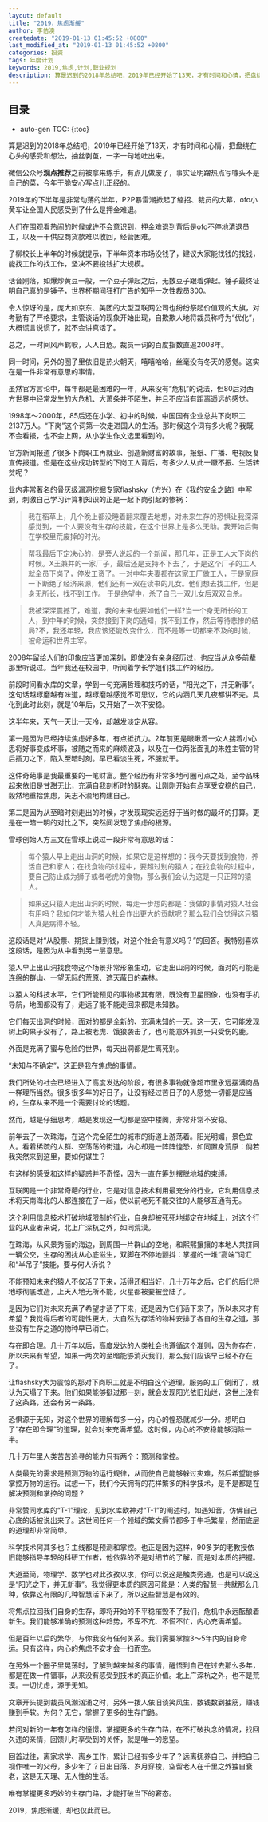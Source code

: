 ```yaml
---
layout: default
title: "2019，焦虑渐缓"
author: 李佶澳
createdate: "2019-01-13 01:45:52 +0800"
last_modified_at: "2019-01-13 01:45:52 +0800"
categories: 投资
tags: 年度计划
keywords: 2019,焦虑,计划,职业规划
description: 算是迟到的2018年总结吧，2019年已经开始了13天，才有时间和心情，把盘绕在心头的感受和想法
---
```


## 目录
* auto-gen TOC:
{:toc}

算是迟到的2018年总结吧，2019年已经开始了13天，才有时间和心情，把盘绕在心头的感受和想法，抽丝剥茧，一字一句地吐出来。


微信公众号**观点推荐**之前被拿来练手，有点儿做废了，事实证明蹭热点写噱头不是自己的菜，今年干脆安心写点儿正经的。


2019年的下半年是非常动荡的半年，P2P暴雷潮掀起了缩招、裁员的大幕，ofo小黄车让全国人民感受到了什么是押金难退。


人们在围观看热闹的时候或许不会意识到，押金难退到背后是ofo不停地清退员工，以及一干供应商货款难以收回，经营困难。


子柳校长上半年的时候就提示，下半年资本市场没钱了，建议大家能找钱的找钱，能找工作的找工作，坚决不要投钱扩大规模。


话音刚落，如爆炒黄豆一般，一个豆子弹起之后，无数豆子跟着弹起。锤子最终证明自己真的是锤子，世界杯期间狂打广告的知乎一次性裁员300。


令人惊讶的是，庞大如京东、美团的大型互联网公司也纷纷祭起价值观的大旗，对考勤有了严格要求，主管谈话的现象开始出现，自欺欺人地将裁员称呼为“优化”，大概谎言说惯了，就不会讲真话了。


总之，一时间风声鹤唳，人人自危。裁员一词的百度指数直追2008年。



同一时间，另外的圈子里依旧是热火朝天，嘻嘻哈哈，丝毫没有冬天的感觉。这实在是一件非常有意思的事情。


虽然官方言论中，每年都是最困难的一年，从来没有“危机”的说法，但80后对西方世界中经常发生的大危机、大萧条并不陌生，并且不应当有距离遥远的感觉。


1998年～2000年，85后还在小学、初中的时候，中国国有企业总共下岗职工2137万人。“下岗”这个词第一次走进国人的生活。那时候这个词有多火呢？我既不会看报，也不会上网，从小学生作文选里看到的。


官方新闻报道了很多下岗职工再就业、创造新财富的故事，报纸、广播、电视反复宣传报道。但是在这些成功转型的下岗工人背后，有多少人从此一蹶不振、生活转贫呢？


业内非常著名的骨灰级漏洞挖掘专家flashsky（方兴）在《我的安全之路》中写到，刺激自己学习计算机知识的正是一起下岗引起的惨祸：


>我在稻草上，几个晚上都没睡着翻来覆去地想，对未来生存的恐惧让我深深感觉到，一个人要没有生存的技能，在这个世界上是多么无助。我开始后悔在学校里荒废掉的时光。

>帮我最后下定决心的，是旁人说起的一个新闻，那几年，正是工人大下岗的时候。X王兼并的一家厂子，最后还是支持不下去了，于是这个厂子的工人就全员下岗了，停发工资了。一对中年夫妻都在这家工厂做工人，于是家庭一下断绝了经济来源，他们还有一双在读书的儿女。他们想去找工作，但是身无所长，找不到工作。 于是绝望中，杀了自己一双儿女后双双自杀。

>我被深深震撼了，难道，我的未来也要如他们一样?当一个身无所长的工人，到中年的时候，突然接到下岗的通知，找不到工作，然后等待悲惨的结局?不，我还年轻，我应该还能改变什么，而不是等一切都来不及的时候，被命运和世界主宰。


2008年留给人们的印象应当更加深刻，即使没有亲身经历过，也应当从众多前辈那里听说过。当年我还在校园中，听闻着学长学姐们找工作的经历。


前段时间看水库的文章，学到一句充满哲理和技巧的话，“阳光之下，并无新事”。这句话越琢磨越有味道，越琢磨越感觉不可思议，它的内涵几天几夜都讲不完。具化到此时此刻，就是10年后，又开始了一次不安稳。


这半年来，天气一天比一天冷，却越发淡定从容。


第一是因为已经持续焦虑好多年，有点抵抗力。2年前更是眼瞅着一众人揣着小心思将好事变成坏事，被随之而来的麻烦波及，以及在一位两张面孔的朱姓主管的背后插刀之下，陷入至暗时刻。早已看淡生死，不服就干。


这件奇葩事是我最重要的一笔财富。整个经历有非常多地可圈可点之处，至今品味起来依旧是甘甜无比，充满自我剖析时的酥爽。让刚刚开始有点享受安稳的自己，毅然地重拾焦虑，矢志不渝地构建自己。


第二是因为从至暗时刻走出的时候，才发现现实远远好于当时做的最坏的打算。更是在一暗一明的对比之下，突然间发现了焦虑的根源。


雪球创始人方三文在雪球上说过一段非常有意思的话：


>每个猿人早上走出山洞的时候，如果它是这样想的：我今天要找到食物，养活自己和家人；在找食物的过程中，要超过别的猿人；在找食物的过程中，要自己防止成为狮子或者老虎的食物，那么我们会认为这是一只正常的猿人。


>如果这只猿人走出山洞的时候，每走一步想的都是：我做的事情对猿人社会有用吗？我如何才能为猿人社会作出更大的贡献呢？那么我们会觉得这只猿人真是病得不轻。


这段话是对“从股票、期货上赚到钱，对这个社会有意义吗？”的回答。我特别喜欢这段话，是因为从中看到另一层意思。


猿人早上出山洞找食物这个场景非常形象生动，它走出山洞的时候，面对的可能是连绵的群山、一望无际的荒原、遮天蔽日的森林。


以猿人的科技水平，它们所能预见的事物极其有限，既没有卫星图像，也没有手机导航，地图都没有了，走远了能不能走回来都是未知数。


它们每天出洞的时候，面对的都是全新的、充满未知的一天。这一天，它可能发现树上的果子没有了，路上被老虎、饿狼袭击了，也可能意外抓到一只受伤的鹿。


外面是充满了蜜与危险的世界，每天出洞都是生离死别。


“未知与不确定”，这正是我在焦虑的事情。


我们所处的社会已经进入了高度发达的阶段，有很多事物就像超市里永远摆满商品一样理所当然。很多很多年的好日子，让没有经过苦日子的人感觉一切都是应当的，生存从来不是一个需要讨论的话题。


然而，越是仔细思考，越是发现这一切都是空中楼阁，非常非常不安稳。


前年去了一次珠海，在这个完全陌生的城市的街道上游荡着。阳光明媚，景色宜人。看着稀疏的人群、空荡荡的街道，内心却是一阵阵惶恐，如同置身荒原：倘若我突然来到这里，要如何谋生？


有这样的感受和这样的疑惑并不奇怪，因为一直在筹划摆脱地域的束缚。


互联网是一个非常奇葩的行业，它是对信息技术利用最充分的行业，它利用信息技术将天南海北的人都连接在了一起，使以前老死不能交往的人能够互通有无。


这个利用信息技术打破地域限制的行业，自身却被死死地绑定在地域上，对这个行业的从业者来说，北上广深杭之外，如同荒漠。


在珠海，从风景秀丽的海边，到周围一片群山的空地，和熙熙攘攘的本地人共挤同一辆公交，生存的困扰从心底滋生，双脚在不停地颤抖：掌握的一堆“高端”词汇和“半吊子”技能，要与何人诉说？


不能预知未来的猿人不仅活了下来，活得还相当好，几十万年之后，它们的后代将地球彻底改造，上天入地无所不能，火星都被要被登陆了。


是因为它们对未来充满了希望才活了下来，还是因为它们活下来了，所以未来才有希望？我觉得后者的可能性更大，大自然为存活的物种安排了各自的生存之道，那些没有生存之道的物种早已消亡。


存在即合理。几十万年以后，高度发达的人类社会也遵循这个准则，因为你存在，所以未来有希望，如果一两次的至暗能够消灭我们，那么我们应该早已经不存在了。


让flashsky大为震惊的那对下岗职工就是不明白这个道理，服务的工厂倒闭了，就认为天塌了下来。他们如果能够挺过那一刻，就会发现阳光依旧灿烂，这世上没有了这条路，还会有另一条路。


恐惧源于无知，对这个世界的理解每多一分，内心的惶恐就减少一分。想明白了“存在即合理”的道理，就会对来充满希望。这时候，内心的不安稳能够消除一半。


几十万年里人类苦苦追寻的能力只有两个：预测和掌控。


人类最先的需求是预测万物的运行规律，从而使自己能够躲过灾难，然后希望能够掌控万物的运行。试想一下，我们今天拥有的花样繁多的科学技术，是不是都是在解决预测和掌控的问题？


非常赞同水库的“T-1”理论，见到水库欧神对“T-1”的阐述时，如遇知音，仿佛自己心底的话被说出来了。这世间任何一个领域的繁文缛节都多于牛毛繁星，然而底层的道理却非常简单。


科学技术何其多也？主线都是预测和掌控。也正是因为这样，90多岁的老教授依旧能够指导年轻的科研工作者，他依靠的不是对细节的了解，而是对本质的把握。


大道至简，物理学、数学也对此孜孜以求，你可以说这是触类旁通，也是可以说这是“阳光之下，并无新事”。我觉得更本质的原因可能是：人类的智慧一共就那么几种，依靠这有限的几种智慧活下来了，所以这些智慧是有效的。


将焦点拉回我们自身的生存，即将开始的不平稳摧毁不了我们，危机中永远酝酿着新生。我们能够准确的预测这种趋势，不卑不亢、不慌不忙，内心充满希望。


但是百年以后的繁华，与你我没有任何关系。我们需要掌控3～5年内的自身命运。只有这样，内心的焦虑不安才会一扫而空。


在另外一个圈子里晃荡时，了解到越来越多的事情，醒悟到自己在过去那么多年，都是在做一件错事，从来没有感受到技术的真正价值。北上广深杭之外，也不是荒漠。一切忧虑，源于无知。


文章开头提到裁员风潮汹涌之时，另外一拨人依旧谈笑风生，数钱数到抽筋，赚钱赚到手软。为何？无它，掌握了更多的生存门路。


若问对新的一年有怎样的憧憬，掌握更多的生存门路，在不打破执念的情况，找回久违的亲情，回馈儿时享受到的关怀，就是唯一的愿望。


回首过往，离家求学、离乡工作，累计已经有多少年了？远离抚养自己、并把自己视作唯一的父母，多少年了？日出日落、岁月穿梭，空留老人在千里之外独自衰老，这是无天理、无人性的生活。


唯有掌握更多巧妙的生存门路，才能打破当下的窘态。


2019，焦虑渐缓，却也仅此而已。

